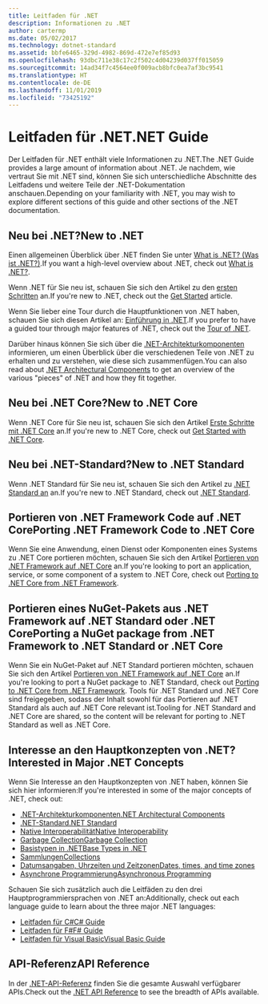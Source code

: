```yaml
---
title: Leitfaden für .NET
description: Informationen zu .NET
author: cartermp
ms.date: 05/02/2017
ms.technology: dotnet-standard
ms.assetid: bbfe6465-329d-4982-869d-472e7ef85d93
ms.openlocfilehash: 93dbc711e38c17c2f502c4d04239d037ff015059
ms.sourcegitcommit: 14ad34f7c4564ee0f009acb8bfc0ea7af3bc9541
ms.translationtype: HT
ms.contentlocale: de-DE
ms.lasthandoff: 11/01/2019
ms.locfileid: "73425192"
---
```

# <a name="net-guide"></a><span data-ttu-id="679e1-103">Leitfaden für .NET</span><span class="sxs-lookup"><span data-stu-id="679e1-103">.NET Guide</span></span>

<span data-ttu-id="679e1-104">Der Leitfaden für .NET enthält viele Informationen zu .NET.</span><span class="sxs-lookup"><span data-stu-id="679e1-104">The .NET Guide provides a large amount of information about .NET.</span></span>  <span data-ttu-id="679e1-105">Je nachdem, wie vertraut Sie mit .NET sind, können Sie sich unterschiedliche Abschnitte des Leitfadens und weitere Teile der .NET-Dokumentation anschauen.</span><span class="sxs-lookup"><span data-stu-id="679e1-105">Depending on your familiarity with .NET, you may wish to explore different sections of this guide and other sections of the .NET documentation.</span></span>

## <a name="new-to-net"></a><span data-ttu-id="679e1-106">Neu bei .NET?</span><span class="sxs-lookup"><span data-stu-id="679e1-106">New to .NET</span></span>

<span data-ttu-id="679e1-107">Einen allgemeinen Überblick über .NET finden Sie unter [What is .NET? (Was ist .NET?)](https://dotnet.microsoft.com/learn/dotnet/what-is-dotnet).</span><span class="sxs-lookup"><span data-stu-id="679e1-107">If you want a high-level overview about .NET, check out [What is .NET?](https://dotnet.microsoft.com/learn/dotnet/what-is-dotnet).</span></span>

<span data-ttu-id="679e1-108">Wenn .NET für Sie neu ist, schauen Sie sich den Artikel zu den [ersten Schritten](get-started.md) an.</span><span class="sxs-lookup"><span data-stu-id="679e1-108">If you're new to .NET, check out the [Get Started](get-started.md) article.</span></span>

<span data-ttu-id="679e1-109">Wenn Sie lieber eine Tour durch die Hauptfunktionen von .NET haben, schauen Sie sich diesen Artikel an: [Einführung in .NET](tour.md).</span><span class="sxs-lookup"><span data-stu-id="679e1-109">If you prefer to have a guided tour through major features of .NET, check out the [Tour of .NET](tour.md).</span></span>

<span data-ttu-id="679e1-110">Darüber hinaus können Sie sich über die [.NET-Architekturkomponenten](components.md) informieren, um einen Überblick über die verschiedenen Teile von .NET zu erhalten und zu verstehen, wie diese sich zusammenfügen.</span><span class="sxs-lookup"><span data-stu-id="679e1-110">You can also read about [.NET Architectural Components](components.md) to get an overview of the various "pieces" of .NET and how they fit together.</span></span>

## <a name="new-to-net-core"></a><span data-ttu-id="679e1-111">Neu bei .NET Core?</span><span class="sxs-lookup"><span data-stu-id="679e1-111">New to .NET Core</span></span>

<span data-ttu-id="679e1-112">Wenn .NET Core für Sie neu ist, schauen Sie sich den Artikel [Erste Schritte mit .NET Core](../core/get-started.md) an.</span><span class="sxs-lookup"><span data-stu-id="679e1-112">If you're new to .NET Core, check out [Get Started with .NET Core](../core/get-started.md).</span></span>

## <a name="new-to-net-standard"></a><span data-ttu-id="679e1-113">Neu bei .NET-Standard?</span><span class="sxs-lookup"><span data-stu-id="679e1-113">New to .NET Standard</span></span>

<span data-ttu-id="679e1-114">Wenn .NET Standard für Sie neu ist, schauen Sie sich den Artikel zu [.NET Standard an](net-standard.md) an.</span><span class="sxs-lookup"><span data-stu-id="679e1-114">If you're new to .NET Standard, check out [.NET Standard](net-standard.md).</span></span>

## <a name="porting-net-framework-code-to-net-core"></a><span data-ttu-id="679e1-115">Portieren von .NET Framework Code auf .NET Core</span><span class="sxs-lookup"><span data-stu-id="679e1-115">Porting .NET Framework Code to .NET Core</span></span>

<span data-ttu-id="679e1-116">Wenn Sie eine Anwendung, einen Dienst oder Komponenten eines Systems zu .NET Core portieren möchten, schauen Sie sich den Artikel [Portieren von .NET Framework auf .NET Core](../core/porting/index.md) an.</span><span class="sxs-lookup"><span data-stu-id="679e1-116">If you're looking to port an application, service, or some component of a system to .NET Core, check out [Porting to .NET Core from .NET Framework](../core/porting/index.md).</span></span>

## <a name="porting-a-nuget-package-from-net-framework-to-net-standard-or-net-core"></a><span data-ttu-id="679e1-117">Portieren eines NuGet-Pakets aus .NET Framework auf .NET Standard oder .NET Core</span><span class="sxs-lookup"><span data-stu-id="679e1-117">Porting a NuGet package from .NET Framework to .NET Standard or .NET Core</span></span>

<span data-ttu-id="679e1-118">Wenn Sie ein NuGet-Paket auf .NET Standard portieren möchten, schauen Sie sich den Artikel [Portieren von .NET Framework auf .NET Core](../core/porting/index.md) an.</span><span class="sxs-lookup"><span data-stu-id="679e1-118">If you're looking to port a NuGet package to .NET Standard, check out [Porting to .NET Core from .NET Framework](../core/porting/index.md).</span></span>  <span data-ttu-id="679e1-119">Tools für .NET Standard und .NET Core sind freigegeben, sodass der Inhalt sowohl für das Portieren auf .NET Standard als auch auf .NET Core relevant ist.</span><span class="sxs-lookup"><span data-stu-id="679e1-119">Tooling for .NET Standard and .NET Core are shared, so the content will be relevant for porting to .NET Standard as well as .NET Core.</span></span>

## <a name="interested-in-major-net-concepts"></a><span data-ttu-id="679e1-120">Interesse an den Hauptkonzepten von .NET?</span><span class="sxs-lookup"><span data-stu-id="679e1-120">Interested in Major .NET Concepts</span></span>

<span data-ttu-id="679e1-121">Wenn Sie Interesse an den Hauptkonzepten von .NET haben, können Sie sich hier informieren:</span><span class="sxs-lookup"><span data-stu-id="679e1-121">If you're interested in some of the major concepts of .NET, check out:</span></span>

* [<span data-ttu-id="679e1-122">.NET-Architekturkomponenten</span><span class="sxs-lookup"><span data-stu-id="679e1-122">.NET Architectural Components</span></span>](components.md)
* [<span data-ttu-id="679e1-123">.NET-Standard</span><span class="sxs-lookup"><span data-stu-id="679e1-123">.NET Standard</span></span>](net-standard.md)
* [<span data-ttu-id="679e1-124">Native Interoperabilität</span><span class="sxs-lookup"><span data-stu-id="679e1-124">Native Interoperability</span></span>](native-interop/index.md)
* [<span data-ttu-id="679e1-125">Garbage Collection</span><span class="sxs-lookup"><span data-stu-id="679e1-125">Garbage Collection</span></span>](garbage-collection/index.md)
* [<span data-ttu-id="679e1-126">Basistypen in .NET</span><span class="sxs-lookup"><span data-stu-id="679e1-126">Base Types in .NET</span></span>](base-types/index.md)
* [<span data-ttu-id="679e1-127">Sammlungen</span><span class="sxs-lookup"><span data-stu-id="679e1-127">Collections</span></span>](collections/index.md)
* [<span data-ttu-id="679e1-128">Datumsangaben, Uhrzeiten und Zeitzonen</span><span class="sxs-lookup"><span data-stu-id="679e1-128">Dates, times, and time zones</span></span>](datetime/index.md)
* [<span data-ttu-id="679e1-129">Asynchrone Programmierung</span><span class="sxs-lookup"><span data-stu-id="679e1-129">Asynchronous Programming</span></span>](async.md)

<span data-ttu-id="679e1-130">Schauen Sie sich zusätzlich auch die Leitfäden zu den drei Hauptprogrammiersprachen von .NET an:</span><span class="sxs-lookup"><span data-stu-id="679e1-130">Additionally, check out each language guide to learn about the three major .NET languages:</span></span>

* [<span data-ttu-id="679e1-131">Leitfaden für C#</span><span class="sxs-lookup"><span data-stu-id="679e1-131">C# Guide</span></span>](../csharp/index.md)
* [<span data-ttu-id="679e1-132">Leitfaden für F#</span><span class="sxs-lookup"><span data-stu-id="679e1-132">F# Guide</span></span>](../fsharp/index.md)
* [<span data-ttu-id="679e1-133">Leitfaden für Visual Basic</span><span class="sxs-lookup"><span data-stu-id="679e1-133">Visual Basic Guide</span></span>](../visual-basic/index.md)

## <a name="api-reference"></a><span data-ttu-id="679e1-134">API-Referenz</span><span class="sxs-lookup"><span data-stu-id="679e1-134">API Reference</span></span>

<span data-ttu-id="679e1-135">In der [.NET-API-Referenz](../../api/index.md) finden Sie die gesamte Auswahl verfügbarer APIs.</span><span class="sxs-lookup"><span data-stu-id="679e1-135">Check out the [.NET API Reference](../../api/index.md) to see the breadth of APIs available.</span></span>
